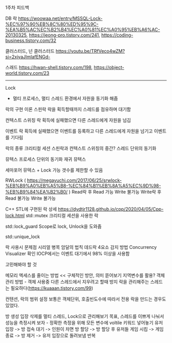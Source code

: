 1주차 피드백

DB 락
https://woowaa.net/entry/MSSQL-Lock-%EC%97%90%EB%8C%80%ED%95%9C-%EA%B5%AC%EC%B2%B4%EC%A0%81%EC%A0%95%EB%A6%AC-20130325, https://jeong-pro.tistory.com/241, https://coding-business.tistory.com/32

클러스터드, 넌 클러스터드
https://youtu.be/TRfVeco4wZM?si=2xjyaJlmIafENGd-

스래드
https://hwan-shell.tistory.com/198, https://object-world.tistory.com/23

----------------------------------------------------------------------------------------------------------------------------------------------------------------------------------------------------------------------
Lock
- 멀티 프로세스, 멀티 스레드 환경에서 자원을 동기화 해줌

락의 구현 이론
스핀락
  락을 획득할때까지 스레드를 점유하며 대기함

컨텍스트 스위칭
  락 획득에 실패했으면 다른 스레드에게 자원을 넘김
  
이벤트
  락 획득에 실패했으면 이벤트를 등록하고 다른 스레드에게 자원을 넘기고 이벤트를 기다림

락의 종류
크리티컬 세션
  스핀락과 컨텍스트 스위칭의 중간?
  스레드 단위의 동기화
  
뮤텍스
  프로세스 단위의 동기화
  재귀 뮤텍스
  
세마포어
  뮤텍스 + Lock 가능 갯수를 제한할 수 있음
  
RWLock ( https://megayuchi.com/2017/06/25/srwlock-%EB%B9%A0%EB%A5%B8-%EC%84%B1%EB%8A%A5%EC%9D%98-%EB%B9%84%EA%B2%B0/ )
  Read락 후 Read 가능 Write 불가능
  Write락 후 Read 불가능 Write 불가능

C++ STL에 구현된 락 상세 https://dydtjr1128.github.io/cpp/2020/04/05/Cpp-lock.html
std::mutex
  크리티컬 세션을 사용한 락
  
std::lock_guard
  Scope로 lock, Unlock을 도와줌
  
std::unique_lock
  

락 사용시 문제점
  시리얼 병목
  암달의 법칙
  데드락
    4요소
    감지 방법
  Concurrency Visualizer 확인
    IOCP에서는 이벤트 대기에서 98% 이상을 사용함


고민해봐야 할 것

  메모리 엑세스를 줄이는 방법 << 구체적인 방안, 의미 뜯어보기
  지역변수를 활용?
  객체 관리 방법 - 객체 사용중 다른 스레드에서 지우려고 할때 방지
  락을 관리해주는 스레드는 필요하다(https://kuaaan.tistory.com/99)
  
  컨텐션, 락의 범위 설정
  보통은 객체단위, 호출빈도수에 따라서 전용 락을 만드는 경우도 있었다.



방 생성 입장 삭제를 멀티 스레드, Lock으로 관리해보기
목표, 스레드를 이쁘게 나눠서 성능을 측정시켜 보자 - 정확한 측정을 위해 모든 변수에 voltile 키워드 넣어놓기
유저 입장 -> 방 접속 대기 -> 인원이 차면 방 할당 -> 방 할당 후 유저들 게임 시킴 -> 게임 종료 -> 방 제거 -> 유저 입장으로 돌려보냄 반복
